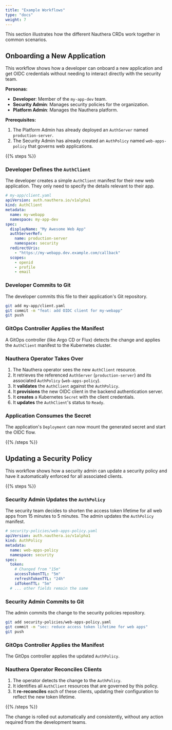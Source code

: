 ```yaml
---
title: "Example Workflows"
type: "docs"
weight: 7
---
```


This section illustrates how the different Nauthera CRDs work together in common scenarios.

## Onboarding a New Application

This workflow shows how a developer can onboard a new application and get OIDC credentials without needing to interact directly with the security team.

**Personas:**
*   **Developer**: Member of the `my-app-dev` team.
*   **Security Admin**: Manages security policies for the organization.
*   **Platform Admin**: Manages the Nauthera platform.

**Prerequisites:**
1.  The Platform Admin has already deployed an `AuthServer` named `production-server`.
2.  The Security Admin has already created an `AuthPolicy` named `web-apps-policy` that governs web applications.

{{% steps %}}

### Developer Defines the `AuthClient`

The developer creates a simple `AuthClient` manifest for their new web application. They only need to specify the details relevant to their app.

```yaml
# my-app/client.yaml
apiVersion: auth.nauthera.io/v1alpha1
kind: AuthClient
metadata:
  name: my-webapp
  namespace: my-app-dev
spec:
  displayName: "My Awesome Web App"
  authServerRef:
    name: production-server
    namespace: security
  redirectUris:
    - "https://my-webapp.dev.example.com/callback"
  scopes:
    - openid
    - profile
    - email
```

### Developer Commits to Git

The developer commits this file to their application's Git repository.

```bash
git add my-app/client.yaml
git commit -m "feat: add OIDC client for my-webapp"
git push
```

### GitOps Controller Applies the Manifest

A GitOps controller (like Argo CD or Flux) detects the change and applies the `AuthClient` manifest to the Kubernetes cluster.

### Nauthera Operator Takes Over

1.  The Nauthera operator sees the new `AuthClient` resource.
2.  It retrieves the referenced `AuthServer` (`production-server`) and its associated `AuthPolicy` (`web-apps-policy`).
3.  It **validates** the `AuthClient` against the `AuthPolicy`.
4.  It **provisions** the new OIDC client in the backend authentication server.
5.  It **creates** a Kubernetes `Secret` with the client credentials.
6.  It **updates** the `AuthClient`'s status to `Ready`.

### Application Consumes the Secret

The application's `Deployment` can now mount the generated secret and start the OIDC flow.

{{% /steps %}}

## Updating a Security Policy

This workflow shows how a security admin can update a security policy and have it automatically enforced for all associated clients.

{{% steps %}}

### Security Admin Updates the `AuthPolicy`

The security team decides to shorten the access token lifetime for all web apps from 15 minutes to 5 minutes. The admin updates the `AuthPolicy` manifest.

```yaml
# security-policies/web-apps-policy.yaml
apiVersion: auth.nauthera.io/v1alpha1
kind: AuthPolicy
metadata:
  name: web-apps-policy
  namespace: security
spec:
  token:
    # Changed from "15m"
    accessTokenTTL: "5m"
    refreshTokenTTL: "24h"
    idTokenTTL: "5m"
  # ... other fields remain the same
```

### Security Admin Commits to Git

The admin commits the change to the security policies repository.

```bash
git add security-policies/web-apps-policy.yaml
git commit -m "sec: reduce access token lifetime for web apps"
git push
```

### GitOps Controller Applies the Manifest

The GitOps controller applies the updated `AuthPolicy`.

### Nauthera Operator Reconciles Clients

1.  The operator detects the change to the `AuthPolicy`.
2.  It identifies all `AuthClient` resources that are governed by this policy.
3.  It **re-reconciles** each of these clients, updating their configuration to reflect the new token lifetime.

{{% /steps %}}

The change is rolled out automatically and consistently, without any action required from the development teams.
